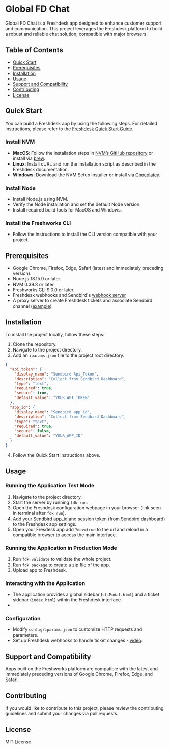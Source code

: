 
# Global FD Chat

Global FD Chat is a Freshdesk app designed to enhance customer support and communication. This project leverages the Freshdesk platform to build a robust and reliable chat solution, compatible with major browsers.

## Table of Contents
- [Quick Start](#quick-start)
- [Prerequisites](#prerequisites)
- [Installation](#installation)
- [Usage](#usage)
- [Support and Compatibility](#support-and-compatibility)
- [Contributing](#contributing)
- [License](#license)

## Quick Start
You can build a Freshdesk app by using the following steps. For detailed instructions, please refer to the [Freshdesk Quick Start Guide](https://developers.freshdesk.com/v2/docs/quick-start/).

### Install NVM
- **MacOS**: Follow the installation steps in [NVM’s GitHub repository](https://github.com/nvm-sh/nvm) or install via [brew](https://brew.sh/).
- **Linux**: Install cURL and run the installation script as described in the Freshdesk documentation.
- **Windows**: Download the NVM Setup installer or install via [Chocolatey](https://chocolatey.org/).

### Install Node
- Install Node.js using NVM.
- Verify the Node installation and set the default Node version.
- Install required build tools for MacOS and Windows.

### Install the Freshworks CLI
- Follow the instructions to install the CLI version compatible with your project.

## Prerequisites
- Google Chrome, Firefox, Edge, Safari (latest and immediately preceding version).
- Node.js 18.15.0 or later.
- NVM 0.39.3 or later.
- Freshworks CLI 9.0.0 or later.
- Freshdesk webhooks and Sendbird's [webhook server](https://somelink.com)
- A proxy server to create Freshdesk tickets and associate Sendbird channel ([example](https://somelink.com))


## Installation
To install the project locally, follow these steps:
1. Clone the repository.
2. Navigate to the project directory.
3. Add an `iparams.json` file to the project root directory.

```json
{
  "api_token": {
    "display_name": "Sendbird Api_Token",
    "description": "Collect from Sendbird Dashboard",
    "type": "text",
    "required": true,
    "secure": true,
    "default_value": "YOUR_API_TOKEN"
  },
  "app_id": {
    "display_name": "Sendbird app_id",
    "description": "Collect from Sendbird Dashboard",
    "type": "text",
    "required": true,
    "secure": false,
    "default_value": "YOUR_APP_ID"
  }
}
```

4. Follow the Quick Start instructions above.

## Usage

### Running the Application Test Mode
1. Navigate to the project directory.
2. Start the server by running `fdk run`.
3. Open the Freshdesk configuration webpage in your browser (link seen in terminal after `fdk run`).
4. Add your Sendbird app_id and session token (from Sendbird dashboard) to the Freshdesk app settings.
5. Open your Fresdesk app add `?dev=true` to the url and reload in a compatible browser to access the main interface.

### Running the Application in Production Mode
1. Run `fdk validate` to validate the whole project.
2. Run `fdk package` to create a zip file of the app.
3. Upload app to Freshdesk.

### Interacting with the Application

- The application provides a global sidebar (`ctiModal.html`) and a ticket sidebar (`index.html`) within the Freshdesk interface.
- 

### Configuration
- Modify `config/iparams.json` to customize HTTP requests and parameters.
- Set up Freshdesk webhooks to handle ticket changes - [video](https://youtube.com).

## Support and Compatibility
Apps built on the Freshworks platform are compatible with the latest and immediately preceding versions of Google Chrome, Firefox, Edge, and Safari.

## Contributing
If you would like to contribute to this project, please review the contributing guidelines and submit your changes via pull requests.

## License
MIT License
